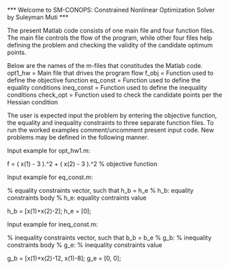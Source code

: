 *** Welcome to SM-CONOPS: Constrained Nonlinear Optimization Solver by Suleyman Muti ***

The present Matlab code consists of one main file and four function files. The main file controls the flow of the program, while other four files help defining the problem and checking the validity of the candidate optimum points.

Below are the names of the m-files that constitudes the Matlab code.
opt1_hw    =  Main file that drives the program flow
f_obj      =  Function used to define the objective function
eq_const   =  Function used to define the equality conditions
ineq_const =  Function used to define the inequality conditions
check_opt  =  Function used to check the candidate points per the Hessian condition

The user is expected input the problem by entering the objective function, the equality and inequality constraints to three separate function files. To run the worked examples comment/uncomment present input code. New problems may be defined in the following manner.


Input example for opt_hw1.m:

f = ( x(1) - 3 ).^2 + ( x(2) - 3 ).^2  % objective function


Input example for eq_const.m:

% equality constraints vector, such that h_b = h_e
% h_b: equality constraints body
% h_e: equality contraints value

h_b = [x(1)+x(2)-2];
h_e = [0];


Input example for ineq_const.m:

% inequality constraints vector, such that b_b = b_e
% g_b:  % inequality constraints body
% g_e:  % inequality constraints value

g_b = [x(1)+x(2)-12, x(1)-8];
g_e = [0, 0];
